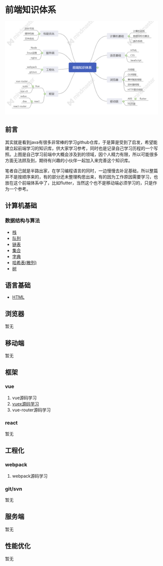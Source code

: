# 前端知识体系

![](./前端知识体系.png)

## 前言
其实就是看到java有很多非常棒的学习github仓库，于是算是受到了启发，希望能建立起前端学习的知识库，供大家学习参考，同时也是记录自己学习历程的一个写照。上图是自己学习前端中大概会涉及到的领域，因个人精力有限，所以可能很多方面无法顾及到，期待有兴趣的小伙伴一起加入来完善这个知识库。

笔者自己就是半路出家，在学习编程语言的同时，一边慢慢去补足基础，所以整篇并不是按顺序来的，有的部分还未整理构思出来，有的因为工作原因需要学习，也放在这个前端体系中了，比如flutter，当然这个也不是移动端必须学习的，只是作为一个参考。

## 计算机基础

### 数据结构与算法

* [栈](./data-structure-and-algorithm/code/stack.js)
* [队列](./data-structure-and-algorithm/code/queue.js)
* [链表](./data-structure-and-algorithm/code/linkedList.js)
* [集合](./data-structure-and-algorithm/code/set.js)
* [字典](./data-structure-and-algorithm/md/dictionary.md)
* [哈希表(散列)](./data-structure-and-algorithm/md/hash.md)
* [树](./data-structure-and-algorithm/md/tree.md)

## 语言基础
* [HTML](./language.md)

## 浏览器
暂无

## 移动端
暂无

## 框架

### vue
1. vue源码学习
2. [vuex源码学习](./vuex-src/readme.md)
3. vue-router源码学习

### react
暂无

## 工程化
### webpack
1. webpack源码学习

### git/svn
暂无

## 服务端
暂无

## 性能优化
暂无
